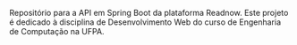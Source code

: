 Repositório para a API em Spring Boot da plataforma Readnow. Este projeto é dedicado à disciplina de Desenvolvimento Web do curso de Engenharia de Computação na UFPA.
